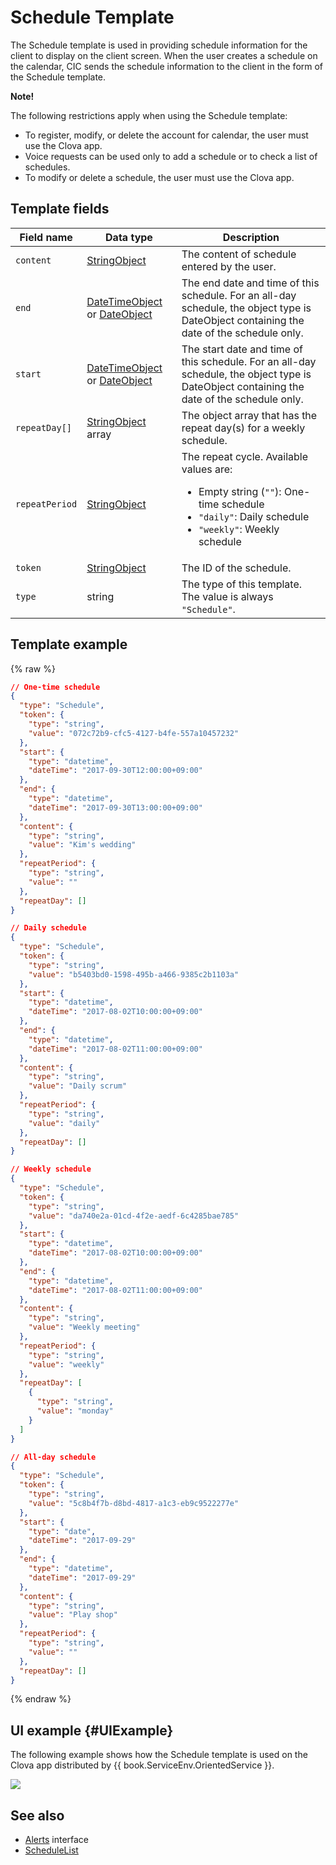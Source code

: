 # Schedule Template
The Schedule template is used in providing schedule information for the client to display on the client screen. When the user creates a schedule on the calendar, CIC sends the schedule information to the client in the form of the Schedule template.

<div class="note">
<p><strong>Note!</strong></p>
<p>The following restrictions apply when using the Schedule template:</p>
<ul>
  <li>To register, modify, or delete the account for calendar, the user must use the Clova app.</li>
  <li>Voice requests can be used only to add a schedule or to check a list of schedules.</li>
  <li>To modify or delete a schedule, the user must use the Clova app.</li>
</ul>
</div>

## Template fields

| Field name       | Data type    | Description                     |
|---------------|---------|-----------------------------|
| `content`       | [StringObject](/Develop/References/ContentTemplates/Shared_Objects.md#StringObject)     | The content of schedule entered by the user. |
| `end`           | [DateTimeObject](/Develop/References/ContentTemplates/Shared_Objects.md#DateTimeObject) or [DateObject](/Develop/References/ContentTemplates/Shared_Objects.md#DateObject)  | The end date and time of this schedule. For an all-day schedule, the object type is DateObject containing the date of the schedule only. |
| `start`         | [DateTimeObject](/Develop/References/ContentTemplates/Shared_Objects.md#DateTimeObject) or [DateObject](/Develop/References/ContentTemplates/Shared_Objects.md#DateObject)  | The start date and time of this schedule. For an all-day schedule, the object type is DateObject containing the date of the schedule only. |
| `repeatDay[]`     | [StringObject](/Develop/References/ContentTemplates/Shared_Objects.md#StringObject) array | The object array that has the repeat day(s) for a weekly schedule. |
| `repeatPeriod`  | [StringObject](/Develop/References/ContentTemplates/Shared_Objects.md#StringObject)     | The repeat cycle. Available values are: <ul><li>Empty string (<code>""</code>): One-time schedule </li><li><code>"daily"</code>: Daily schedule</li><li><code>"weekly"</code>: Weekly schedule</li></ul> |
| `token`         | [StringObject](/Develop/References/ContentTemplates/Shared_Objects.md#StringObject)     | The ID of the schedule.  |
| `type`          | string                                                                              | The type of this template. The value is always `"Schedule"`.             |

## Template example

{% raw %}

```json
// One-time schedule
{
  "type": "Schedule",
  "token": {
    "type": "string",
    "value": "072c72b9-cfc5-4127-b4fe-557a10457232"
  },
  "start": {
    "type": "datetime",
    "dateTime": "2017-09-30T12:00:00+09:00"
  },
  "end": {
    "type": "datetime",
    "dateTime": "2017-09-30T13:00:00+09:00"
  },
  "content": {
    "type": "string",
    "value": "Kim's wedding"
  },
  "repeatPeriod": {
    "type": "string",
    "value": ""
  },
  "repeatDay": []
}

// Daily schedule
{
  "type": "Schedule",
  "token": {
    "type": "string",
    "value": "b5403bd0-1598-495b-a466-9385c2b1103a"
  },
  "start": {
    "type": "datetime",
    "dateTime": "2017-08-02T10:00:00+09:00"
  },
  "end": {
    "type": "datetime",
    "dateTime": "2017-08-02T11:00:00+09:00"
  },
  "content": {
    "type": "string",
    "value": "Daily scrum"
  },
  "repeatPeriod": {
    "type": "string",
    "value": "daily"
  },
  "repeatDay": []
}

// Weekly schedule
{
  "type": "Schedule",
  "token": {
    "type": "string",
    "value": "da740e2a-01cd-4f2e-aedf-6c4285bae785"
  },
  "start": {
    "type": "datetime",
    "dateTime": "2017-08-02T10:00:00+09:00"
  },
  "end": {
    "type": "datetime",
    "dateTime": "2017-08-02T11:00:00+09:00"
  },
  "content": {
    "type": "string",
    "value": "Weekly meeting"
  },
  "repeatPeriod": {
    "type": "string",
    "value": "weekly"
  },
  "repeatDay": [
    {
      "type": "string",
      "value": "monday"
    }
  ]
}

// All-day schedule
{
  "type": "Schedule",
  "token": {
    "type": "string",
    "value": "5c8b4f7b-d8bd-4817-a1c3-eb9c9522277e"
  },
  "start": {
    "type": "date",
    "dateTime": "2017-09-29"
  },
  "end": {
    "type": "datetime",
    "dateTime": "2017-09-29"
  },
  "content": {
    "type": "string",
    "value": "Play shop"
  },
  "repeatPeriod": {
    "type": "string",
    "value": ""
  },
  "repeatDay": []
}
```

{% endraw %}

## UI example {#UIExample}

The following example shows how the Schedule template is used on the Clova app distributed by {{ book.ServiceEnv.OrientedService }}.

![](/Develop/Assets/Images/Content_Template-Schedule.png)

## See also
* [Alerts](/Develop/References/CICInterface/Alerts.md) interface
* [ScheduleList](/Develop/References/ContentTemplates/ScheduleList.md)
